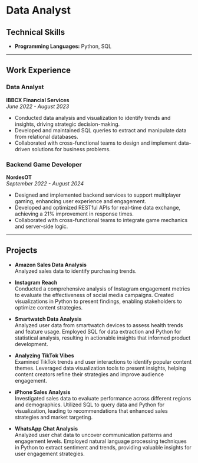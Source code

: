 # Data Analyst 

## Technical Skills
- **Programming Languages:** Python, SQL

---

## Work Experience

### Data Analyst  
**IBBCX Financial Services**  
*June 2022 - August 2023*  
- Conducted data analysis and visualization to identify trends and insights, driving strategic decision-making.
- Developed and maintained SQL queries to extract and manipulate data from relational databases.
- Collaborated with cross-functional teams to design and implement data-driven solutions for business problems.

### Backend Game Developer  
**NordesOT**  
*September 2022 - August 2024*  
- Designed and implemented backend services to support multiplayer gaming, enhancing user experience and engagement.
- Developed and optimized RESTful APIs for real-time data exchange, achieving a 21% improvement in response times.
- Collaborated with cross-functional teams to integrate game mechanics and server-side logic.

---

## Projects

- **Amazon Sales Data Analysis**  
  Analyzed sales data to identify purchasing trends.

- **Instagram Reach**  
  Conducted a comprehensive analysis of Instagram engagement metrics to evaluate the effectiveness of social media campaigns. Created visualizations in Python to present findings, enabling stakeholders to optimize content strategies.

- **Smartwatch Data Analysis**  
  Analyzed user data from smartwatch devices to assess health trends and feature usage. Employed SQL for data extraction and Python for statistical analysis, resulting in actionable insights that informed product development.

- **Analyzing TikTok Vibes**  
  Examined TikTok trends and user interactions to identify popular content themes. Leveraged data visualization tools to present insights, helping content creators refine their strategies and improve audience engagement.

- **iPhone Sales Analysis**  
  Investigated sales data to evaluate performance across different regions and demographics. Utilized SQL to query data and Python for visualization, leading to recommendations that enhanced sales strategies and market targeting.

- **WhatsApp Chat Analysis**  
  Analyzed user chat data to uncover communication patterns and engagement levels. Employed natural language processing techniques in Python to extract sentiment and trends, providing valuable insights for user engagement strategies.
